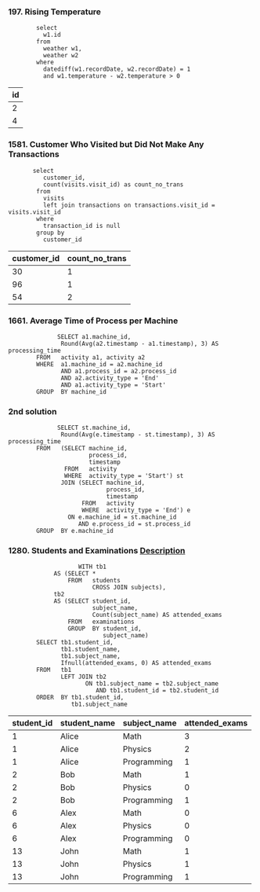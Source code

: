 ### 197. Rising Temperature

            select 
              w1.id 
            from 
              weather w1, 
              weather w2 
            where 
              datediff(w1.recordDate, w2.recordDate) = 1 
              and w1.temperature - w2.temperature > 0
| id |
| -- |
| 2  |
| 4  |
### 1581. Customer Who Visited but Did Not Make Any Transactions 
           
           select 
              customer_id, 
              count(visits.visit_id) as count_no_trans 
            from 
              visits 
              left join transactions on transactions.visit_id = visits.visit_id 
            where 
              transaction_id is null 
            group by 
              customer_id

| customer_id | count_no_trans |
| ----------- | -------------- |
| 30          | 1              |
| 96          | 1              |
| 54          | 2              |

### 1661. Average Time of Process per Machine
      
                  SELECT a1.machine_id,
                   Round(Avg(a2.timestamp - a1.timestamp), 3) AS processing_time
            FROM   activity a1, activity a2
            WHERE  a1.machine_id = a2.machine_id
                   AND a1.process_id = a2.process_id
                   AND a2.activity_type = 'End'
                   AND a1.activity_type = 'Start'
            GROUP  BY machine_id
 ### 2nd solution
                  SELECT st.machine_id,
                   Round(Avg(e.timestamp - st.timestamp), 3) AS processing_time
            FROM   (SELECT machine_id,
                           process_id,
                           timestamp
                    FROM   activity
                    WHERE  activity_type = 'Start') st
                   JOIN (SELECT machine_id,
                                process_id,
                                timestamp
                         FROM   activity
                         WHERE  activity_type = 'End') e
                     ON e.machine_id = st.machine_id
                        AND e.process_id = st.process_id
            GROUP  BY e.machine_id 

### 1280. Students and Examinations [Description](https://leetcode.com/problems/students-and-examinations/?envType=study-plan-v2&envId=top-sql-50)
            
                        WITH tb1
                 AS (SELECT *
                     FROM   students
                            CROSS JOIN subjects),
                 tb2
                 AS (SELECT student_id,
                            subject_name,
                            Count(subject_name) AS attended_exams
                     FROM   examinations
                     GROUP  BY student_id,
                               subject_name)
            SELECT tb1.student_id,
                   tb1.student_name,
                   tb1.subject_name,
                   Ifnull(attended_exams, 0) AS attended_exams
            FROM   tb1
                   LEFT JOIN tb2
                          ON tb1.subject_name = tb2.subject_name
                             AND tb1.student_id = tb2.student_id
            ORDER  BY tb1.student_id,
                      tb1.subject_name 
            
| student_id | student_name | subject_name | attended_exams |
| ---------- | ------------ | ------------ | -------------- |
| 1          | Alice        | Math         | 3              |
| 1          | Alice        | Physics      | 2              |
| 1          | Alice        | Programming  | 1              |
| 2          | Bob          | Math         | 1              |
| 2          | Bob          | Physics      | 0              |
| 2          | Bob          | Programming  | 1              |
| 6          | Alex         | Math         | 0              |
| 6          | Alex         | Physics      | 0              |
| 6          | Alex         | Programming  | 0              |
| 13         | John         | Math         | 1              |
| 13         | John         | Physics      | 1              |
| 13         | John         | Programming  | 1              |
